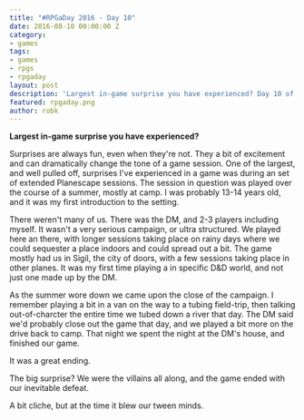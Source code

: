 ```yaml
---
title: "#RPGaDay 2016 - Day 10"
date: 2016-08-10 00:00:00 Z
category:
- games
tags:
- games
- rpgs
- rpgaday
layout: post
description: 'Largest in-game surprise you have experienced? Day 10 of #RPGaDay.'
featured: rpgaday.png
author: robk
---
```


**Largest in-game surprise you have experienced?**

Surprises are always fun, even when they're not. They a bit of excitement and can dramatically change the tone of a game session. One of the largest, and well pulled off, surprises I've experienced in a game was during an set of extended Planescape sessions. The session in question was played over the course of a summer, mostly at camp. I was probably 13-14 years old, and it was my first introduction to the setting.

There weren't many of us. There was the DM, and 2-3 players including myself. It wasn't a very serious campaign, or ultra structured. We played here an there, with longer sessions taking place on rainy days where we could sequester a place indoors and could spread out a bit. The game mostly had us in Sigil, the city of doors, with a few sessions taking place in other planes. It was my first time playing a in specific D&D world, and not just one made up by the DM.

As the summer wore down we came upon the close of the campaign. I remember playing a bit in a van on the way to a tubing field-trip, then talking out-of-charcter the entire time we tubed down a river that day. The DM said we'd probably close out the game that day, and we played a bit more on the drive back to camp. That night we spent the night at the DM's house, and finished our game.

It was a great ending.

The big surprise? We were the villains all along, and the game ended with our inevitable defeat.

A bit cliche, but at the time it blew our tween minds.

